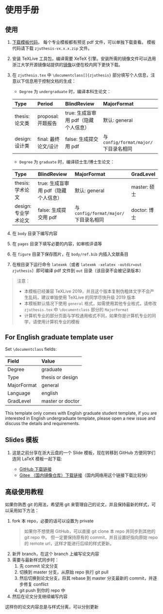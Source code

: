 # 使用手册

## 使用

1. [下载模板代码](https://github.com/TheNetAdmin/zjuthesis/releases)，
   每个专业模板都有预览 pdf 文件，可以单独下载查看。
   模板代码请下载 `zjuthesis-vx.x.x.zip` 文件。
1. 安装 TeXLive 工具包，编译需要 XeTeX 引擎。安装所需的镜像文件可以选用浙江大学开源镜像站提供的[镜像](https://mirrors.zju.edu.cn/CTAN/systems/texlive/Images/)以便在校内网下更快下载。
1. 在 `zjuthesis.tex` 中 `\documentclass[]{zjuthesis}` 部分填写个人信息，注意以下信息用于控制文档的生成：

   - `Degree` 为 `undergraduate` 时，编译本科生论文：

   | Type           | Period               | BlindReview                          | MajorFormat                            |
   | :------------- | :------------------- | :----------------------------------- | :------------------------------------- |
   | thesis: 论文类 | proposal: 开题报告   | true: 生成盲审用 pdf（隐藏个人信息） | 默认: general                          |
   | design: 设计类 | final: 最终论文/设计 | false: 生成提交用 pdf                | 与 `config/format/major/` 下目录名相同 |

   - `Degree` 为 `graduate` 时，编译硕士生/博士生论文：

   | Type                 | BlindReview                          | MajorFormat                            | GradLevel    |
   | :------------------- | :----------------------------------- | :------------------------------------- | :----------- |
   | thesis: 学术论文     | true: 生成盲审用 pdf（隐藏个人信息） | 默认: general                          | master: 硕士 |
   | design: 专业学术论文 | false: 生成提交用 pdf                | 与 `config/format/major/` 下目录名相同 | doctor: 博士 |

1. 在 `body` 目录下编写内容
1. 在 `pages` 目录下填写必要的内容，如审核评语等
1. 在 `figure` 目录下保存图片，在 `body/ref.bib` 内插入文献条目
1. 在根目录下运行命令 `latexmk`（或者 `latexmk -xelatex -outdir=out zjuthesis`）即可编译 pdf 文件到 `out` 目录（该目录不会被记录版本）

> 注意：
>
> - 本模板已经兼容 TeXLive 2019，并且这个版本复制伪粗体文字不会产生乱码，建议单独使用 TeXLive 的同学尽快升级 2019 版本
> - 本模板默认情况下使用 `general` 格式，如需使用其他专业格式，请修改 `zjuthesis.tex` 中 `\documentclass` 部分的 `MajorFormat`
> - 计算机专业的部分页面与学校通用格式不同，如果你是计算机专业的同学，请使用计算机专业的模板

## For English graduate template user

Set `\documentclass` fields:

|Field|Value|
|:----|:----|
|Degree|graduate|
|Type|thesis or design|
|MajorFormat|general|
|Language|english|
|GradLevel|master or doctor|

This template only comes with English graduate student template,
if you are interested in English undergraduate template,
please open a new issue and discuss the details and requirements.

## Slides 模板

1. 这是之前分享在浙大云盘的一个 Slide 模板，现在转移到 GitHub 方便同学们连同 LaTeX 模板一起下载:

   - [GitHub 下载链接](https://github.com/TheNetAdmin/zjuthesis/releases/tag/v2.1.1-slide)
   - [Gitee （国内镜像仓库）下载链接](https://gitee.com/netadmin/zjuthesis/releases/v2.1.1-slide)（国内网络用这个链接下载比较快）

## 高级使用教程

如果你熟悉 git 的用法，希望用 git 来管理自己的论文，并且保持最新的样式，可以采用如下方法：

1. fork 本 repo，必要的话可以设置为 private
   > 如果你不想使用 GitHub，可以直接 git clone 本 repo 并同步到其他的 git repo 中。
   > 但一定要保持原有的 commit，并且设置好指向原始 repo 的 remote url，这样才能进行后续的样式更新。
1. 新开 branch，在这个 branch 上编写论文内容
1. 需要与最新样式同步时：
   1. 先 commit 论文分支
   1. 切换到 master 分支，从原始 repo 执行 git pull
   1. 然后切换到论文分支，将其 rebase 到 master 分支最新的 commit，并逐步修复 conflict
   1. git push 到你的 repo 中
1. 然后在论文分支继续编写内容

这样你的论文内容总是与样式分离，可以分别更新
